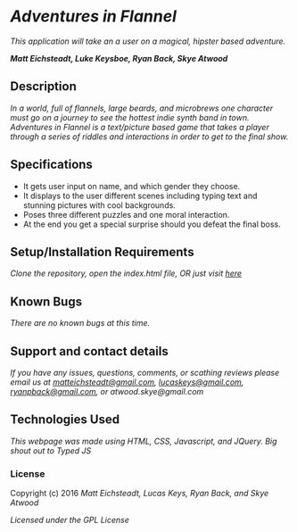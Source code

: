 # _Adventures in Flannel_

_This application will take an a user on a magical, hipster based adventure._

_**Matt Eichsteadt, Luke Keysboe, Ryan Back, Skye Atwood**_

## Description

_In a world, full of flannels, large beards, and microbrews one character must go on a journey to see the hottest indie synth band in town. Adventures in Flannel is a text/picture based game that takes a player through a series of riddles and interactions in order to get to the final show._

## Specifications

* It gets user input on name, and which gender they choose.
* It displays to the user different scenes including typing text and stunning pictures with cool backgrounds.
* Poses three different puzzles and one moral interaction.
* At the end you get a special surprise should you defeat the final boss.


## Setup/Installation Requirements

_Clone the repository,_
_open the index.html file,_
_OR_
_just visit [here](https://ryanpback.github.io/superAdventureTime)_

## Known Bugs

_There are no known bugs at this time._

## Support and contact details

_If you have any issues, questions, comments, or scathing reviews please email us at matteichsteadt@gmail.com, lucaskeys@gmail.com, ryanpback@gmail.com, or atwood.skye@gmail.com_

## Technologies Used

_This webpage was made using HTML, CSS, Javascript, and JQuery. Big shout out to Typed JS_

### License

Copyright (c) 2016 _Matt Eichsteadt, Lucas Keys, Ryan Back, and Skye Atwood_

*Licensed under the GPL License*
